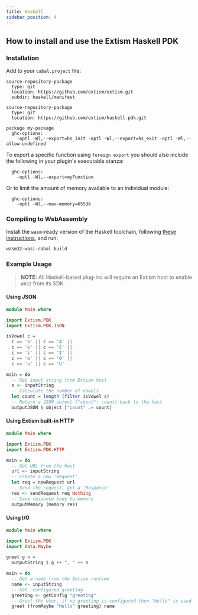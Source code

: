 ```yaml
---
title: Haskell
sidebar_position: 4
---
```


## How to install and use the Extism Haskell PDK

### Installation

Add to your `cabal.project` file:

```
source-repository-package
  type: git
  location: https://github.com/extism/extism.git
  subdir: haskell/manifest

source-repository-package
  type: git
  location: https://github.com/extism/haskell-pdk.git

package my-package
  ghc-options:
    -optl -Wl,--export=hs_init -optl -Wl,--export=hs_exit -optl -Wl,--allow-undefined 
```

To export a specific function using `foreign export` you should also include the following in your
plugin's executable stanza:

```
  ghc-options:
    -optl -Wl,--export=myFunction
```

Or to limit the amount of memory available to an individual module:

```
  ghc-options:
    -optl -Wl,--max-memory=65536
```

### Compiling to WebAssembly

Install the `wasm`-ready version of the Haskell toolchain, following [these instructions](https://gitlab.haskell.org/ghc/ghc-wasm-meta), and run:

```sh
wasm32-wasi-cabal build
```

### Example Usage

> **NOTE:** All Haskell-based plug-ins will require an Extism host to enable `WASI` from its SDK.

#### Using JSON

```haskell title=CountVowels.hs
module Main where

import Extism.PDK
import Extism.PDK.JSON

isVowel c = 
  c == 'a' || c == 'A' ||
  c == 'e' || c == 'E' ||
  c == 'i' || c == 'I' ||
  c == 'o' || c == 'O' ||
  c == 'u' || c == 'U'

main = do
  -- Get input string from Extism host
  s <- inputString
  -- Calculate the number of vowels
  let count = length (filter isVowel s)
  -- Return a JSON object {"count": count} back to the host
  outputJSON $ object ["count" .= count]
```

#### Using Extism built-in HTTP

```haskell title=HTTPGet.hs
module Main where

import Extism.PDK
import Extism.PDK.HTTP

main = do
  -- Get URL from the host
  url <- inputString
  -- Create a new 'Request'
  let req = newRequest url
  -- Send the request, get a 'Response'
  res <- sendRequest req Nothing
  -- Save response body to memory
  outputMemory (memory res)
```

#### Using I/O

```haskell title=Hello.hs
module Main where

import Extism.PDK
import Data.Maybe

greet g n =
  outputString $ g ++ ", " ++ n

main = do
  -- Get a name from the Extism runtime
  name <- inputString
  -- Get  configured greeting
  greeting <- getConfig "greeting"
  -- Greet the user, if no greeting is configured then "Hello" is used
  greet (fromMaybe "Hello" greeting) name
```
